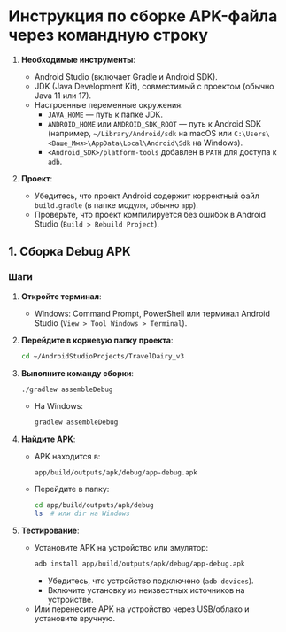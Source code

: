# Инcтрукция по сборке APK-файла через командную строку

1. **Необходимые инструменты**:
   - Android Studio (включает Gradle и Android SDK).
   - JDK (Java Development Kit), совместимый с проектом (обычно Java 11 или 17).
   - Настроенные переменные окружения:
     - `JAVA_HOME` — путь к папке JDK.
     - `ANDROID_HOME` или `ANDROID_SDK_ROOT` — путь к Android SDK (например, `~/Library/Android/sdk` на macOS или `C:\Users\<Ваше_Имя>\AppData\Local\Android\Sdk` на Windows).
     - `<Android_SDK>/platform-tools` добавлен в `PATH` для доступа к `adb`.

2. **Проект**:
   - Убедитесь, что проект Android содержит корректный файл `build.gradle` (в папке модуля, обычно `app`).
   - Проверьте, что проект компилируется без ошибок в Android Studio (`Build > Rebuild Project`).


## 1. Сборка Debug APK

### Шаги

1. **Откройте терминал**:
   - Windows: Command Prompt, PowerShell или терминал Android Studio (`View > Tool Windows > Terminal`).

2. **Перейдите в корневую папку проекта**:
   ```bash
   cd ~/AndroidStudioProjects/TravelDairy_v3
   ```

3. **Выполните команду сборки**:
   ```bash
   ./gradlew assembleDebug
   ```
   - На Windows:
     ```bash
     gradlew assembleDebug
     ```
4. **Найдите APK**:
   - APK находится в:
     ```
     app/build/outputs/apk/debug/app-debug.apk
     ```
   - Перейдите в папку:
     ```bash
     cd app/build/outputs/apk/debug
     ls  # или dir на Windows
     ```

5. **Тестирование**:
   - Установите APK на устройство или эмулятор:
     ```bash
     adb install app/build/outputs/apk/debug/app-debug.apk
     ```
     - Убедитесь, что устройство подключено (`adb devices`).
     - Включите установку из неизвестных источников на устройстве.
   - Или перенесите APK на устройство через USB/облако и установите вручную.
